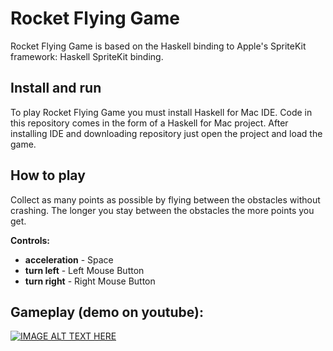 # Rocket Flying Game

Rocket Flying Game is based on the Haskell binding to Apple's SpriteKit framework: Haskell SpriteKit binding.

## Install and run
To play Rocket Flying Game you must install Haskell for Mac IDE. Code in this repository comes in the form of a Haskell for Mac project. After installing IDE and downloading repository just open the project and load the game.

## How to play

Collect as many points as possible by flying between the obstacles without crashing. The longer you stay between the obstacles the more points you get.

**Controls:**
- **acceleration** - Space
- **turn left** - Left Mouse Button
- **turn right** - Right Mouse Button

## Gameplay (demo on youtube):

[![IMAGE ALT TEXT HERE](https://img.youtube.com/vi/IC88DH6Gb_c/0.jpg)](https://www.youtube.com/watch?v=IC88DH6Gb_c)
